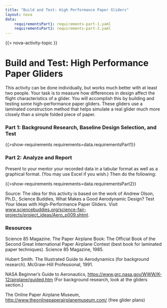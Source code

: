 ```yaml
---
title: "Build and Test: High Performance Paper Gliders"
layout: nova
data:
    requirementsPart1: requirements-part-1.yaml
    requirementsPart2: requirements-part-2.yaml
---
```


{{> nova-activity-topic }}

# Build and Test: High Performance Paper Gliders

This activity can be done individually, but works much better with at least two people. Your task is to measure how differences in design affect the flight characteristics of a glider. You will accomplish this by building and testing some high-performance paper gliders. These gliders use a laminated construction method that helps simulate a real glider much more closely than a simple folded piece of paper.

### Part 1: Background Research, Baseline Design Selection, and Test

{{>show-requirements requirements=data.requirementsPart1}}

### Part 2: Analyze and Report

Present to your mentor your recorded data in a tabular format as well as a graphical format. (You may use Excel if you wish.) Then do the following:

{{>show-requirements requirements=data.requirementsPart2}}

Source: The idea for this activity is based on the work of Andrew Olson, Ph.D., Science Buddies, What Makes a Good Aerodynamic Design? Test Your Ideas with High-Performance Paper Gliders. Visit www.sciencebuddies.org/science-fair-projects/project_ideas/Aero_p009.shtml.

### Resources

Science 85 Magazine. The Paper Airplane Book: The Official Book of the Second Great International Paper Airplane Contest (best book for laminated paper techniques). Science 85 Magazine, 1985.

Hubert Smith. The Illustrated Guide to Aerodynamics (for background research). McGraw-Hill Professional, 1991.

NASA Beginner’s Guide to Aeronautics, https://www.grc.nasa.gov/WWW/K-12/airplane/guided.htm (For background research, look at the gliders section.)

The Online Paper Airplane Museum, http://www.theonlinepaperairplanemuseum.com/ (free glider plans)

